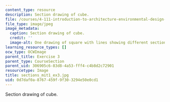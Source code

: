 ```yaml
---
content_type: resource
description: Section drawing of cube.
file: /courses/4-111-introduction-to-architecture-environmental-design-spring-2014/0d7daf0a8767459f9f303294e50e0cd1_sections_mit1_ex3.jpg
file_type: image/jpeg
image_metadata:
  caption: Section drawing of cube.
  credit: ''
  image-alt: One drawing of square with lines showing different sectional quality.
learning_resource_types: []
ocw_type: OCWImage
parent_title: Exercise 3
parent_type: CourseSection
parent_uid: 306905c6-83d8-4a53-fff4-c4b8d2c72901
resourcetype: Image
title: sections_mit1_ex3.jpg
uid: 0d7daf0a-8767-459f-9f30-3294e50e0cd1
---
```

Section drawing of cube.

